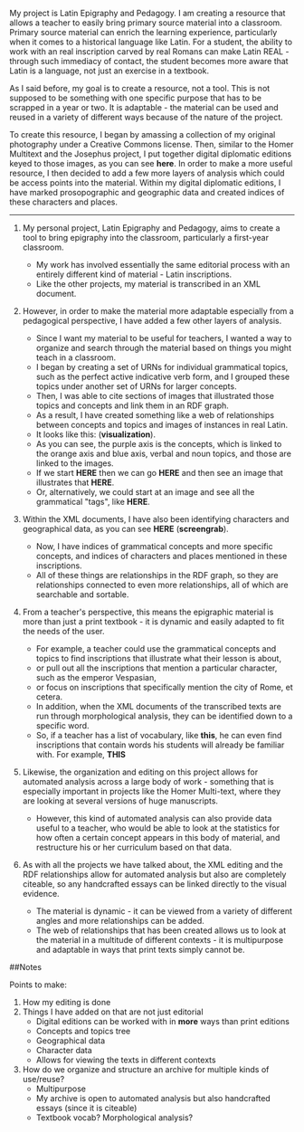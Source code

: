 
My project is Latin Epigraphy and Pedagogy.  I am creating a resource that allows a teacher to easily bring primary source material into a classroom.  Primary source material can enrich the learning experience, particularly when it comes to a historical language like Latin.  For a student, the ability to work with an real inscription carved by real Romans can make Latin REAL - through such immediacy of contact, the student becomes more aware that Latin is a language, not just an exercise in a textbook.

As I said before, my goal is to create a resource, not a tool.  This is not supposed to be something with one specific purpose that has to be scrapped in a year or two.  It is adaptable - the material can be used and reused in a variety of different ways because of the nature of the project.

To create this resource, I began by amassing a collection of my original photography under a Creative Commons license.  Then, similar to the Homer Multitext and the Josephus project, I put together digital diplomatic editions keyed to those images, as you can see **here**.  In order to make a more useful resource, I then decided to add a few more layers of analysis which could be access points into the material.  Within my digital diplomatic editions, I have marked prosopographic and geographic data and created indices of these characters and places.



-----------

1.  My personal project, Latin Epigraphy and Pedagogy, aims to create a tool to bring epigraphy into the classroom, particularly a first-year classroom.  
      - My work has involved essentially the same editorial process with an entirely different kind of material - Latin inscriptions.  
      - Like the other projects, my material is transcribed in an XML document.  

2.  However, in order to make the material more adaptable especially from a pedagogical perspective, I have added a few other layers of analysis.
      - Since I want my material to be useful for teachers, I wanted a way to organize and search through the material based on things you might teach in a classroom.  
      - I began by creating a set of URNs for individual grammatical topics, such as the perfect active indicative verb form, and I grouped these topics under another set of URNs for larger concepts.  
      - Then, I was able to cite sections of images that illustrated those topics and concepts and link them in an RDF graph.  
      - As a result, I have created something like a web of relationships between concepts and topics and images of instances in real Latin.  
      - It looks like this:  (**visualization**).  
      - As you can see, the purple axis is the concepts, which is linked to the orange axis and blue axis, verbal and noun topics, and those are linked to the images.  
      - If we start **HERE** then we can go **HERE** and then see an image that illustrates that **HERE**.  
      - Or, alternatively, we could start at an image and see all the grammatical "tags", like **HERE**.  

3.  Within the XML documents, I have also been identifying characters and geographical data, as you can see **HERE** (**screengrab**).  
      - Now, I have indices of grammatical concepts and more specific concepts, and indices of characters and places mentioned in these inscriptions.  
      - All of these things are relationships in the RDF graph, so they are relationships connected to even more relationships, all of which are searchable and sortable.  

4.  From a teacher's perspective, this means the epigraphic material is more than just a print textbook - it is dynamic and easily adapted to fit the needs of the user.  
      - For example, a teacher could use the grammatical concepts and topics to find inscriptions that illustrate what their lesson is about, 
      - or pull out all the inscriptions that mention a particular character, such as the emperor Vespasian, 
      - or focus on inscriptions that specifically mention the city of Rome, et cetera. 
      - In addition, when the XML documents of the transcribed texts are run through morphological analysis, they can be identified down to a specific word.  
      - So, if a teacher has a list of vocabulary, like **this**, he can even find inscriptions that contain words his students will already be familiar with.  For example, **THIS**

5.  Likewise, the organization and editing on this project allows for automated analysis across a large body of work - something that is especially important in projects like the Homer Multi-text, where they are looking at several versions of huge manuscripts.  
      - However, this kind of automated analysis can also provide data useful to a teacher, who would be able to look at the statistics for how often a certain concept appears in this body of material, and restructure his or her curriculum based on that data.

6.  As with all the projects we have talked about, the XML editing and the RDF relationships allow for automated analysis but also are completely citeable, so any handcrafted essays can be linked directly to the visual evidence.  
      - The material is dynamic - it can be viewed from a variety of different angles and more relationships can be added.  
      - The web of relationships that has been created allows us to look at the material in a multitude of different contexts - it is multipurpose and adaptable in ways that print texts simply cannot be.

##Notes

Points to make:

1.  How my editing is done
2.  Things I have added on that are not just editorial
      - Digital editions can be worked with in **more** ways than print editions
      - Concepts and topics tree
      - Geographical data
      - Character data
      - Allows for viewing the texts in different contexts
3.  How do we organize and structure an archive for multiple kinds of use/reuse?
      - Multipurpose
      - My archive is open to automated analysis but also handcrafted essays (since it is citeable)
      - Textbook vocab?  Morphological analysis?
